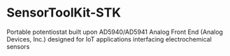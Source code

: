 # SensorToolKit-STK
Portable potentiostat built upon AD5940/AD5941 Analog Front End (Analog Devices, Inc.) designed for IoT applications interfacing electrochemical sensors
